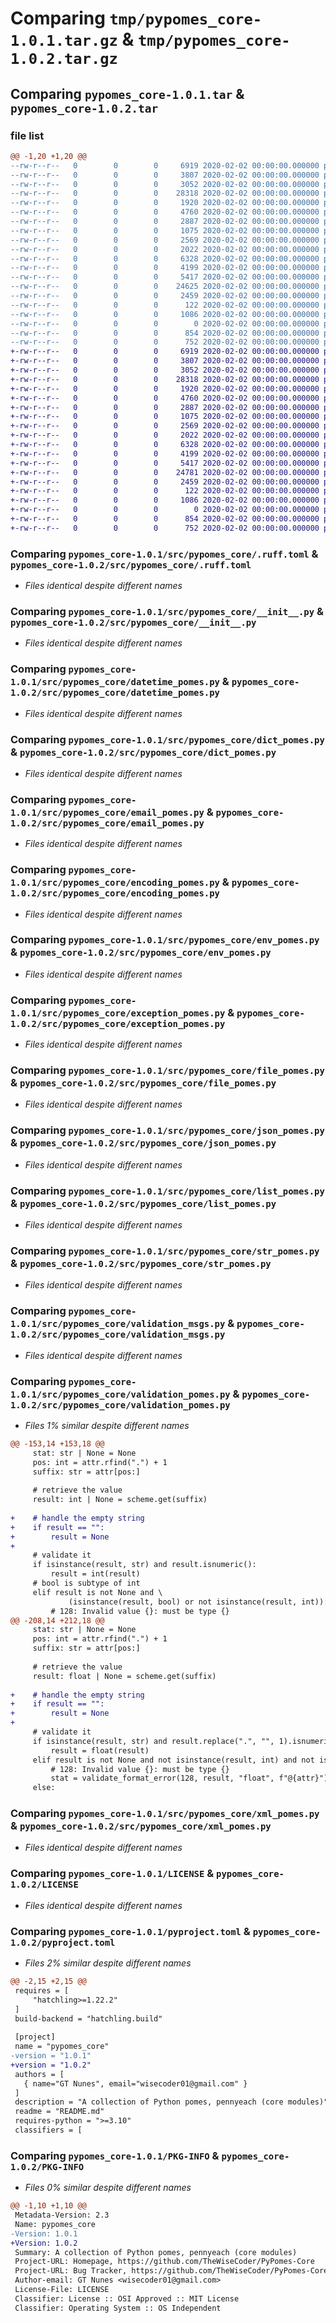 # Comparing `tmp/pypomes_core-1.0.1.tar.gz` & `tmp/pypomes_core-1.0.2.tar.gz`

## Comparing `pypomes_core-1.0.1.tar` & `pypomes_core-1.0.2.tar`

### file list

```diff
@@ -1,20 +1,20 @@
--rw-r--r--   0        0        0     6919 2020-02-02 00:00:00.000000 pypomes_core-1.0.1/src/pypomes_core/.ruff.toml
--rw-r--r--   0        0        0     3807 2020-02-02 00:00:00.000000 pypomes_core-1.0.1/src/pypomes_core/__init__.py
--rw-r--r--   0        0        0     3052 2020-02-02 00:00:00.000000 pypomes_core-1.0.1/src/pypomes_core/datetime_pomes.py
--rw-r--r--   0        0        0    28318 2020-02-02 00:00:00.000000 pypomes_core-1.0.1/src/pypomes_core/dict_pomes.py
--rw-r--r--   0        0        0     1920 2020-02-02 00:00:00.000000 pypomes_core-1.0.1/src/pypomes_core/email_pomes.py
--rw-r--r--   0        0        0     4760 2020-02-02 00:00:00.000000 pypomes_core-1.0.1/src/pypomes_core/encoding_pomes.py
--rw-r--r--   0        0        0     2887 2020-02-02 00:00:00.000000 pypomes_core-1.0.1/src/pypomes_core/env_pomes.py
--rw-r--r--   0        0        0     1075 2020-02-02 00:00:00.000000 pypomes_core-1.0.1/src/pypomes_core/exception_pomes.py
--rw-r--r--   0        0        0     2569 2020-02-02 00:00:00.000000 pypomes_core-1.0.1/src/pypomes_core/file_pomes.py
--rw-r--r--   0        0        0     2022 2020-02-02 00:00:00.000000 pypomes_core-1.0.1/src/pypomes_core/json_pomes.py
--rw-r--r--   0        0        0     6328 2020-02-02 00:00:00.000000 pypomes_core-1.0.1/src/pypomes_core/list_pomes.py
--rw-r--r--   0        0        0     4199 2020-02-02 00:00:00.000000 pypomes_core-1.0.1/src/pypomes_core/str_pomes.py
--rw-r--r--   0        0        0     5417 2020-02-02 00:00:00.000000 pypomes_core-1.0.1/src/pypomes_core/validation_msgs.py
--rw-r--r--   0        0        0    24625 2020-02-02 00:00:00.000000 pypomes_core-1.0.1/src/pypomes_core/validation_pomes.py
--rw-r--r--   0        0        0     2459 2020-02-02 00:00:00.000000 pypomes_core-1.0.1/src/pypomes_core/xml_pomes.py
--rw-r--r--   0        0        0      122 2020-02-02 00:00:00.000000 pypomes_core-1.0.1/.gitignore
--rw-r--r--   0        0        0     1086 2020-02-02 00:00:00.000000 pypomes_core-1.0.1/LICENSE
--rw-r--r--   0        0        0        0 2020-02-02 00:00:00.000000 pypomes_core-1.0.1/README.md
--rw-r--r--   0        0        0      854 2020-02-02 00:00:00.000000 pypomes_core-1.0.1/pyproject.toml
--rw-r--r--   0        0        0      752 2020-02-02 00:00:00.000000 pypomes_core-1.0.1/PKG-INFO
+-rw-r--r--   0        0        0     6919 2020-02-02 00:00:00.000000 pypomes_core-1.0.2/src/pypomes_core/.ruff.toml
+-rw-r--r--   0        0        0     3807 2020-02-02 00:00:00.000000 pypomes_core-1.0.2/src/pypomes_core/__init__.py
+-rw-r--r--   0        0        0     3052 2020-02-02 00:00:00.000000 pypomes_core-1.0.2/src/pypomes_core/datetime_pomes.py
+-rw-r--r--   0        0        0    28318 2020-02-02 00:00:00.000000 pypomes_core-1.0.2/src/pypomes_core/dict_pomes.py
+-rw-r--r--   0        0        0     1920 2020-02-02 00:00:00.000000 pypomes_core-1.0.2/src/pypomes_core/email_pomes.py
+-rw-r--r--   0        0        0     4760 2020-02-02 00:00:00.000000 pypomes_core-1.0.2/src/pypomes_core/encoding_pomes.py
+-rw-r--r--   0        0        0     2887 2020-02-02 00:00:00.000000 pypomes_core-1.0.2/src/pypomes_core/env_pomes.py
+-rw-r--r--   0        0        0     1075 2020-02-02 00:00:00.000000 pypomes_core-1.0.2/src/pypomes_core/exception_pomes.py
+-rw-r--r--   0        0        0     2569 2020-02-02 00:00:00.000000 pypomes_core-1.0.2/src/pypomes_core/file_pomes.py
+-rw-r--r--   0        0        0     2022 2020-02-02 00:00:00.000000 pypomes_core-1.0.2/src/pypomes_core/json_pomes.py
+-rw-r--r--   0        0        0     6328 2020-02-02 00:00:00.000000 pypomes_core-1.0.2/src/pypomes_core/list_pomes.py
+-rw-r--r--   0        0        0     4199 2020-02-02 00:00:00.000000 pypomes_core-1.0.2/src/pypomes_core/str_pomes.py
+-rw-r--r--   0        0        0     5417 2020-02-02 00:00:00.000000 pypomes_core-1.0.2/src/pypomes_core/validation_msgs.py
+-rw-r--r--   0        0        0    24781 2020-02-02 00:00:00.000000 pypomes_core-1.0.2/src/pypomes_core/validation_pomes.py
+-rw-r--r--   0        0        0     2459 2020-02-02 00:00:00.000000 pypomes_core-1.0.2/src/pypomes_core/xml_pomes.py
+-rw-r--r--   0        0        0      122 2020-02-02 00:00:00.000000 pypomes_core-1.0.2/.gitignore
+-rw-r--r--   0        0        0     1086 2020-02-02 00:00:00.000000 pypomes_core-1.0.2/LICENSE
+-rw-r--r--   0        0        0        0 2020-02-02 00:00:00.000000 pypomes_core-1.0.2/README.md
+-rw-r--r--   0        0        0      854 2020-02-02 00:00:00.000000 pypomes_core-1.0.2/pyproject.toml
+-rw-r--r--   0        0        0      752 2020-02-02 00:00:00.000000 pypomes_core-1.0.2/PKG-INFO
```

### Comparing `pypomes_core-1.0.1/src/pypomes_core/.ruff.toml` & `pypomes_core-1.0.2/src/pypomes_core/.ruff.toml`

 * *Files identical despite different names*

### Comparing `pypomes_core-1.0.1/src/pypomes_core/__init__.py` & `pypomes_core-1.0.2/src/pypomes_core/__init__.py`

 * *Files identical despite different names*

### Comparing `pypomes_core-1.0.1/src/pypomes_core/datetime_pomes.py` & `pypomes_core-1.0.2/src/pypomes_core/datetime_pomes.py`

 * *Files identical despite different names*

### Comparing `pypomes_core-1.0.1/src/pypomes_core/dict_pomes.py` & `pypomes_core-1.0.2/src/pypomes_core/dict_pomes.py`

 * *Files identical despite different names*

### Comparing `pypomes_core-1.0.1/src/pypomes_core/email_pomes.py` & `pypomes_core-1.0.2/src/pypomes_core/email_pomes.py`

 * *Files identical despite different names*

### Comparing `pypomes_core-1.0.1/src/pypomes_core/encoding_pomes.py` & `pypomes_core-1.0.2/src/pypomes_core/encoding_pomes.py`

 * *Files identical despite different names*

### Comparing `pypomes_core-1.0.1/src/pypomes_core/env_pomes.py` & `pypomes_core-1.0.2/src/pypomes_core/env_pomes.py`

 * *Files identical despite different names*

### Comparing `pypomes_core-1.0.1/src/pypomes_core/exception_pomes.py` & `pypomes_core-1.0.2/src/pypomes_core/exception_pomes.py`

 * *Files identical despite different names*

### Comparing `pypomes_core-1.0.1/src/pypomes_core/file_pomes.py` & `pypomes_core-1.0.2/src/pypomes_core/file_pomes.py`

 * *Files identical despite different names*

### Comparing `pypomes_core-1.0.1/src/pypomes_core/json_pomes.py` & `pypomes_core-1.0.2/src/pypomes_core/json_pomes.py`

 * *Files identical despite different names*

### Comparing `pypomes_core-1.0.1/src/pypomes_core/list_pomes.py` & `pypomes_core-1.0.2/src/pypomes_core/list_pomes.py`

 * *Files identical despite different names*

### Comparing `pypomes_core-1.0.1/src/pypomes_core/str_pomes.py` & `pypomes_core-1.0.2/src/pypomes_core/str_pomes.py`

 * *Files identical despite different names*

### Comparing `pypomes_core-1.0.1/src/pypomes_core/validation_msgs.py` & `pypomes_core-1.0.2/src/pypomes_core/validation_msgs.py`

 * *Files identical despite different names*

### Comparing `pypomes_core-1.0.1/src/pypomes_core/validation_pomes.py` & `pypomes_core-1.0.2/src/pypomes_core/validation_pomes.py`

 * *Files 1% similar despite different names*

```diff
@@ -153,14 +153,18 @@
     stat: str | None = None
     pos: int = attr.rfind(".") + 1
     suffix: str = attr[pos:]
 
     # retrieve the value
     result: int | None = scheme.get(suffix)
 
+    # handle the empty string
+    if result == "":
+        result = None
+
     # validate it
     if isinstance(result, str) and result.isnumeric():
         result = int(result)
     # bool is subtype of int
     elif result is not None and \
             (isinstance(result, bool) or not isinstance(result, int)):
         # 128: Invalid value {}: must be type {}
@@ -208,14 +212,18 @@
     stat: str | None = None
     pos: int = attr.rfind(".") + 1
     suffix: str = attr[pos:]
 
     # retrieve the value
     result: float | None = scheme.get(suffix)
 
+    # handle the empty string
+    if result == "":
+        result = None
+
     # validate it
     if isinstance(result, str) and result.replace(".", "", 1).isnumeric():
         result = float(result)
     elif result is not None and not isinstance(result, int) and not isinstance(result, float):
         # 128: Invalid value {}: must be type {}
         stat = validate_format_error(128, result, "float", f"@{attr}")
     else:
```

### Comparing `pypomes_core-1.0.1/src/pypomes_core/xml_pomes.py` & `pypomes_core-1.0.2/src/pypomes_core/xml_pomes.py`

 * *Files identical despite different names*

### Comparing `pypomes_core-1.0.1/LICENSE` & `pypomes_core-1.0.2/LICENSE`

 * *Files identical despite different names*

### Comparing `pypomes_core-1.0.1/pyproject.toml` & `pypomes_core-1.0.2/pyproject.toml`

 * *Files 2% similar despite different names*

```diff
@@ -2,15 +2,15 @@
 requires = [
     "hatchling>=1.22.2"
 ]
 build-backend = "hatchling.build"
 
 [project]
 name = "pypomes_core"
-version = "1.0.1"
+version = "1.0.2"
 authors = [
   { name="GT Nunes", email="wisecoder01@gmail.com" }
 ]
 description = "A collection of Python pomes, pennyeach (core modules)"
 readme = "README.md"
 requires-python = ">=3.10"
 classifiers = [
```

### Comparing `pypomes_core-1.0.1/PKG-INFO` & `pypomes_core-1.0.2/PKG-INFO`

 * *Files 0% similar despite different names*

```diff
@@ -1,10 +1,10 @@
 Metadata-Version: 2.3
 Name: pypomes_core
-Version: 1.0.1
+Version: 1.0.2
 Summary: A collection of Python pomes, pennyeach (core modules)
 Project-URL: Homepage, https://github.com/TheWiseCoder/PyPomes-Core
 Project-URL: Bug Tracker, https://github.com/TheWiseCoder/PyPomes-Core/issues
 Author-email: GT Nunes <wisecoder01@gmail.com>
 License-File: LICENSE
 Classifier: License :: OSI Approved :: MIT License
 Classifier: Operating System :: OS Independent
```


